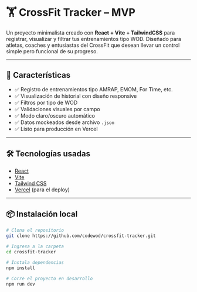 # 🏋️ CrossFit Tracker – MVP

Un proyecto minimalista creado con **React + Vite + TailwindCSS** para registrar, visualizar y filtrar tus entrenamientos tipo WOD. Diseñado para atletas, coaches y entusiastas del CrossFit que desean llevar un control simple pero funcional de su progreso.

---

## 🚀 Características

- ✅ Registro de entrenamientos tipo AMRAP, EMOM, For Time, etc.
- ✅ Visualización de historial con diseño responsive
- ✅ Filtros por tipo de WOD
- ✅ Validaciones visuales por campo
- ✅ Modo claro/oscuro automático
- ✅ Datos mockeados desde archivo `.json`
- ✅ Listo para producción en Vercel

---

## 🛠️ Tecnologías usadas

- [React](https://reactjs.org/)
- [Vite](https://vitejs.dev/)
- [Tailwind CSS](https://tailwindcss.com/)
- [Vercel](https://vercel.com/) (para el deploy)

---

## 📦 Instalación local

```bash
# Clona el repositorio
git clone https://github.com/codewod/crossfit-tracker.git

# Ingresa a la carpeta
cd crossfit-tracker

# Instala dependencias
npm install

# Corre el proyecto en desarrollo
npm run dev
```
